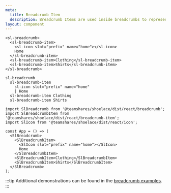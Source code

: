 ```yaml
---
meta:
  title: Breadcrumb Item
  description: Breadcrumb Items are used inside breadcrumbs to represent different links.
layout: component
---
```


```html:preview
<sl-breadcrumb>
  <sl-breadcrumb-item>
    <sl-icon slot="prefix" name="home"></sl-icon>
    Home
  </sl-breadcrumb-item>
  <sl-breadcrumb-item>Clothing</sl-breadcrumb-item>
  <sl-breadcrumb-item>Shirts</sl-breadcrumb-item>
</sl-breadcrumb>
```

```pug:slim
sl-breadcrumb
  sl-breadcrumb-item
    sl-icon slot="prefix" name="home"
    | Home
  sl-breadcrumb-item Clothing
  sl-breadcrumb-item Shirts
```

```jsx:react
import SlBreadcrumb from '@teamshares/shoelace/dist/react/breadcrumb';
import SlBreadcrumbItem from '@teamshares/shoelace/dist/react/breadcrumb-item';
import SlIcon from '@teamshares/shoelace/dist/react/icon';

const App = () => (
  <SlBreadcrumb>
    <SlBreadcrumbItem>
      <SlIcon slot="prefix" name="home"></SlIcon>
      Home
    </SlBreadcrumbItem>
    <SlBreadcrumbItem>Clothing</SlBreadcrumbItem>
    <SlBreadcrumbItem>Shirts</SlBreadcrumbItem>
  </SlBreadcrumb>
);
```

:::tip
Additional demonstrations can be found in the [breadcrumb examples](/components/breadcrumb).
:::
